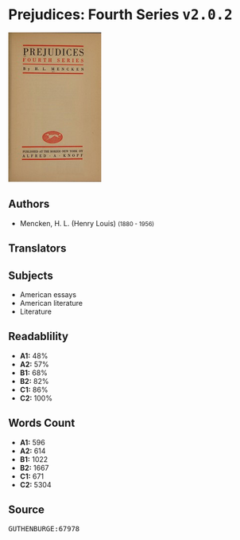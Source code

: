 # Prejudices: Fourth Series <kbd>v2.0.2</kbd>

![](./cover.medium.jpg "")

## Authors


 - Mencken, H. L. (Henry Louis) <small>(1880 - 1956)</small>

## Translators



## Subjects


 - American essays
 - American literature
 - Literature

## Readablility


 - **A1:** 48%
 - **A2:** 57%
 - **B1:** 68%
 - **B2:** 82%
 - **C1:** 86%
 - **C2:** 100%

## Words Count


 - **A1:** 596
 - **A2:** 614
 - **B1:** 1022
 - **B2:** 1667
 - **C1:** 671
 - **C2:** 5304

## Source


<kbd>GUTHENBURGE:67978</kbd>
